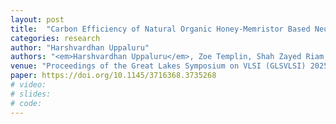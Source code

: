 ```yaml
---
layout: post
title:  "Carbon Efficiency of Natural Organic Honey-Memristor Based Neuromorphic Computing"
categories: research
author: "Harshvardhan Uppaluru"
authors: "<em>Harshvardhan Uppaluru</em>, Zoe Templin, Shah Zayed Riam, Feng Zhao, and Jinhui Wang"
venue: "Proceedings of the Great Lakes Symposium on VLSI (GLSVLSI) 2025"
paper: https://doi.org/10.1145/3716368.3735268
# video:
# slides:
# code:
---
```

